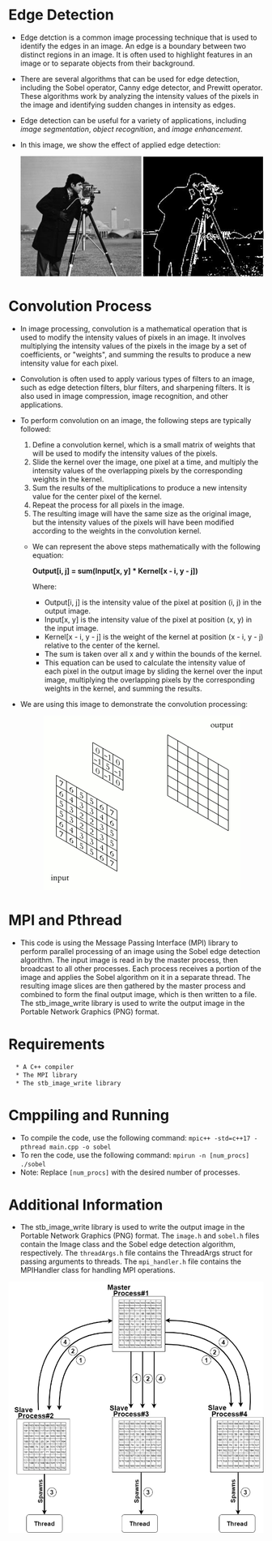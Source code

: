 # Edge Detection

* Edge detction  is a common image processing technique that is used to identify the edges in an image. An edge is a boundary between two distinct regions in an image.   It is often used to highlight features in an image or to separate objects from their background.

* There are several algorithms that can be used for edge detection, including the Sobel operator, Canny edge detector, and Prewitt operator. These algorithms work by     analyzing the intensity values of the pixels in the image and identifying sudden changes in intensity as edges.

* Edge detection can be useful for a variety of applications, including *image segmentation*, *object recognition*, and *image enhancement*.

* In this image, we show the effect of applied edge detection:
      <p align="center">
            <img src="/assets/images/edgeDetection.png" alt="edgeDetection image">
      </p>


# Convolution Process

* In image processing, convolution is a mathematical operation that is used to modify the intensity values of pixels in an image. It involves multiplying 
the intensity values of the pixels in the image by a set of coefficients, or "weights", and summing the results to produce a new intensity value for each pixel.

* Convolution is often used to apply various types of filters to an image, such as edge detection filters, blur filters, and sharpening filters. It is also used in
image compression, image recognition, and other applications.

* To perform convolution on an image, the following steps are typically followed:

  1. Define a convolution kernel, which is a small matrix of weights that will be used to modify the intensity values of the pixels.
  2. Slide the kernel over the image, one pixel at a time, and multiply the intensity values of the overlapping pixels by the corresponding weights in the kernel.
  3. Sum the results of the multiplications to produce a new intensity value for the center pixel of the kernel.
  4. Repeat the process for all pixels in the image.
  5. The resulting image will have the same size as the original image, but the intensity values of the pixels will have been modified according to the weights in the        convolution kernel.
  
  * We can represent the above steps mathematically with the following equation:
  
    **Output[i, j] = sum(Input[x, y] * Kernel[x - i, y - j])**
    
    Where:
      - Output[i, j] is the intensity value of the pixel at position (i, j) in the output image.
      - Input[x, y] is the intensity value of the pixel at position (x, y) in the input image.
      - Kernel[x - i, y - j] is the weight of the kernel at position (x - i, y - j) relative to the center of the kernel.
      - The sum is taken over all x and y within the bounds of the kernel.
      - This equation can be used to calculate the intensity value of each pixel in the output image by sliding the kernel over the input image, multiplying the                 overlapping pixels by the corresponding weights in the kernel, and summing the results.

* We are using this image to demonstrate the convolution processing:
              
     <p align="center">
        <img src="/assets/images/2D_Convolution_Animation.gif" alt="convolution image">
     </p>
    
# MPI and Pthread 

* This code is using the Message Passing Interface (MPI) library to perform parallel processing of an image using the Sobel edge detection algorithm. The input image is read in by the master process, then broadcast to all other processes. Each process receives a portion of the image and applies the Sobel algorithm on it in a separate thread. The resulting image slices are then gathered by the master process and combined to form the final output image, which is then written to a file. The stb_image_write library is used to write the output image in the Portable Network Graphics (PNG) format.
  
# Requirements 
      * A C++ compiler
      * The MPI library
      * The stb_image_write library
# Cmppiling and Running 
* To compile the code, use the following command: `mpic++ -std=c++17 -pthread main.cpp -o sobel`
* To ren the code, use the following command: `mpirun -n [num_procs] ./sobel`
* Note: Replace `[num_procs]` with the desired number of processes.
# Additional Information
* The stb_image_write library is used to write the output image in the Portable Network Graphics (PNG) format. The `image.h` and `sobel.h` files contain the Image class and the Sobel edge detection algorithm, respectively. The `threadArgs.h` file contains the ThreadArgs struct for passing arguments to threads. The `mpi_handler.h` file contains the MPIHandler class for handling MPI operations.
<p align="center">
      <img src="/assets/images/MPI and Thread.drawio.png" alt="MPI_Thread image">
</p>
